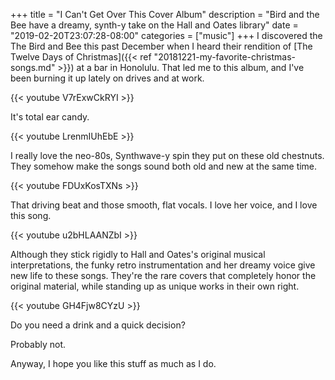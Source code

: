 +++
title = "I Can't Get Over This Cover Album"
description = "Bird and the Bee have a dreamy, synth-y take on the Hall and Oates library"
date = "2019-02-20T23:07:28-08:00"
categories = ["music"]
+++
I discovered the The Bird and Bee this past December when I heard their rendition of [The Twelve Days of Christmas]({{< ref "20181221-my-favorite-christmas-songs.md" >}}) at a bar in Honolulu. That led me to this album, and I've been burning it up lately on drives and at work. 

{{< youtube V7rExwCkRYI >}}

It's total ear candy.
<!--more-->
{{< youtube LrenmIUhEbE >}}

I really love the neo-80s, Synthwave-y spin they put on these old chestnuts. They somehow make the songs sound both old and new at the same time. 

{{< youtube FDUxKosTXNs >}}

That driving beat and those smooth, flat vocals. I love her voice, and I love this song.

{{< youtube u2bHLAANZbI >}}

Although they stick rigidly to Hall and Oates's original musical interpretations, the funky retro instrumentation and her dreamy voice give new life to these songs. They're the rare covers that completely honor the original material, while standing up as unique works in their own right.

{{< youtube GH4Fjw8CYzU >}}

Do you need a drink and a quick decision? 

Probably not. 

Anyway, I hope you like this stuff as much as I do.
